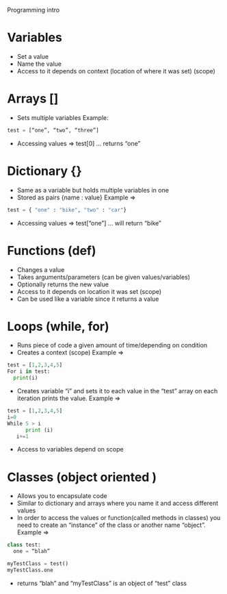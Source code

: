 Programming intro


Variables
=========
* Set a value
* Name the value
* Access to it depends on context (location of where it was set) (scope)

Arrays []
=========
* Sets multiple variables
Example:
```python 
test = [“one”, “two”, “three”] 
```
* Accessing values => test[0] … returns “one”

Dictionary {}
=========
* Same as a variable but holds multiple variables in one
* Stored as pairs {name : value}
Example => 
```python
test = { "one" : "bike", "two" : "car"}
```
* Accessing values => test[“one”]  … will return “bike”

Functions (def)
=========
* Changes a value
* Takes arguments/parameters (can be given values/variables)
* Optionally returns the new value
* Access to it depends on location it was set (scope)
* Can be used like a variable since it returns a value

Loops (while, for)
==================
* Runs piece of code a given amount of time/depending on condition
* Creates a context (scope)
Example =>
```python
test = [1,2,3,4,5]
For i in test: 
  print(i)
```        
* Creates variable “i” and sets it to each value in the “test” array on each iteration prints the value.
Example => 
```python
test = [1,2,3,4,5]
i=0
While 5 > i
      print (i)
   i+=1
```
* Access to variables depend on scope     	

Classes (object oriented )
==========================
* Allows you to encapsulate code 
* Similar to dictionary and arrays where you name it and access different values
* In order to access the values or function(called methods in classes)  you need to create an “instance” of the class or another name “object”. 
Example => 
```python
class test: 
  one = “blah”

myTestClass = test()
myTestClass.one
```
* returns “blah” and “myTestClass” is an object of “test” class
